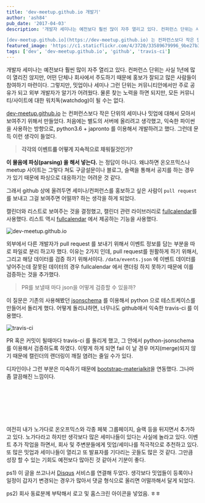 ```yaml
---
title: 'dev-meetup.github.io 개발기'
author: 'ash84'
pub_date: '2017-04-03'
description: '개발자 세미나는 예전보다 훨씬 많이 자주 열리고 있다. 컨퍼런스 단위는 사실 1년에 많이 열리진 않지만, 어떤 단체나 회사에서 주도하기 때문에 홍보가 잘되고 많은 사람들이 참여하기 마련이다. 그렇지만, 밋업이나 세미나 그런 단위는 커뮤니티안에서만 주로 공유가 되고 외부 개발자가 알기가 어려웠다. 물론 찾는 노력을 하면 되지만, 모든 커뮤니티/사이트에 대한 워치독(watchdog)이 될 수는 없다. 

[dev-meetup.github.io](https://dev-meetup.github.io) 는 컨퍼런스보다 작은 단위의 세미나나'
featured_image: 'https://c1.staticflickr.com/4/3720/33589679996_9be27b3415_b.jpg'
tags: ['dev', 'dev-meetup.github.io', 'github', 'travis-ci']
---
```


개발자 세미나는 예전보다 훨씬 많이 자주 열리고 있다. 컨퍼런스 단위는 사실 1년에 많이 열리진 않지만, 어떤 단체나 회사에서 주도하기 때문에 홍보가 잘되고 많은 사람들이 참여하기 마련이다. 그렇지만, 밋업이나 세미나 그런 단위는 커뮤니티안에서만 주로 공유가 되고 외부 개발자가 알기가 어려웠다. 물론 찾는 노력을 하면 되지만, 모든 커뮤니티/사이트에 대한 워치독(watchdog)이 될 수는 없다. 

[dev-meetup.github.io](https://dev-meetup.github.io) 는 컨퍼런스보다 작은 단위의 세미나나 밋업에 대해서 모아서 보여주기 위해서 만들었다. 처음에는 별도의 서버에 올리려고 생각했고, 익숙한 파이썬을 사용하는 방향으로, python3.6 + japronto 를 이용해서 개발하려고 했다. 그런데 문득 이런 생각이 들었다. 

> **각각의 이벤트를 어떻게 지속적으로 채워질것인가?**


**이 물음에 파싱(parsing) 을 해서 넣는다.** 는 정답이 아니다. 왜냐하면 온오프믹스나 meetup 사이트는 그렇다 쳐도 구글설문이나 블로그, 슬랙을 통해서 공지를 하는 경우가 있기 때문에 파싱으로 대응하기는 어려운 것 같다. 

그래서 github 상에 올려두면 세미나/컨퍼런스를 홍보하고 싶은 사람이 `pull request` 를 보내고 그걸 보여주면 어떨까? 하는 생각을 하게 되었다. 

캘린더와 리스트로 보여주는 것을 결정했고, 캘린더 관련 라이브러리로 [fullcalendar](https://fullcalendar.io/)를 사용했다. 리스트 역시 [fullcalendar](https://fullcalendar.io/) 에서 제공하는 기능을 사용했다. 

![dev-meetup.github.io](https://c1.staticflickr.com/3/2892/33501573771_0bf876c019_b.jpg)

외부에서 다른 개발자가 pull request 를 보내기 위해서 이벤트 정보를 담는 부분을 따로 파일로 분리 하고자 했다. 이유는 2가지 인데, pull request를 원활하게 하기 위해서, 그리고 해당 데이터를 검증 하기 위해서이다. `/data/events.json` 에 이벤트 데이터를 넣어주는데 잘못된 데이터의 경우 fullcalendar 에서 랜더링 하지 못하기 때문에 이를 검증하는 것을 추가했다. 

> PR를 보낼때 마다 json을 어떻게 검증할 수 있을까? 

이 질문은 기존의 사용해봤던 [jsonschema](https://ash84.net/2017/01/03/flask-jsonschema-decorator/) 를 이용해서 python 으로 테스트케이스를 만들어서 돌리게 했다. 어떻게 돌리냐하면, 너무나도 github애서 익숙한 travis-ci 를 이용했다.

![travis-ci](https://cdn.travis-ci.com/images/logos/TravisCI-Full-Color-45e242791b7752b745a7ae53f265acd4.png)

PR 혹은 커밋이 될때마다 travis-ci 를 돌리게 했고, 그 안에서 python-jsonschema 를 이용해서 검증하도록 하였다. 이렇게 하게 되면 fail 이 날 경우 머지(merge)되지 않기 때문에 캘린더의 랜더링이 깨질 염려는 줄일 수가 있다. 

디자인이나 그런 부분은 미숙하기 때문에 [bootstrap-materialkit](https://www.creative-tim.com/product/material-kit)을 연동했다. 그나마 좀 깔끔해진 느낌이다. 

<script async src="//pagead2.googlesyndication.com/pagead/js/adsbygoogle.js"></script>
<!-- 페이지내_긴_배너 -->
<ins class="adsbygoogle"
     style="display:inline-block;width:728px;height:90px"
     data-ad-client="ca-pub-8699046198561974"
     data-ad-slot="5480877276"></ins>
<script>
(adsbygoogle = window.adsbygoogle || []).push({});
</script>


여전히 내가 노가다로 온오프믹스와 각종 페북 그룹페이지, 슬랙 등을 뒤지면서 추가하고 있다. 노가다라고 하지만 생각보다 많은 세미나들이 있다는 사실에 놀라고 있다. 이벤트 추가 작업을 하면서, 회사 및 주변분들에게 밋업/세미나를 적극적으로 추천하고 있다. 또 많은 밋업과 세미나들이 열리고 또 발표자를 기다리는 곳들도 많은 것 같다. 그만큼 성장 할 수 있는 기회도 예전보다 많아진 것 같아서 기분이 좋다. 


ps1) 이 글을 쓰고나서 [Disqus](https://disqus.com) 서비스를 연결해 두었다. 생각보다 밋업들이 등록이나 일정이 갑자기 변경되는 경우가 많아서 댓글 형식으로 올리면 어떨까해서 달게 되었다.  

ps2) 회사 동료분께 부탁해서 로고 및 홈스크린 아이콘을 넣었음. ㅎㅎ 
